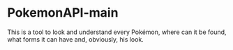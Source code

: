 # PokemonAPI-main
This is a tool to look and understand every Pokémon, where can it be found, what forms it can have and, obviously, his look.
